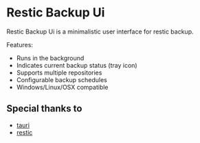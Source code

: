 # Restic Backup Ui

Restic Backup Ui is a minimalistic user interface for restic backup.

Features:

- Runs in the background
- Indicates current backup status (tray icon)
- Supports multiple repositories
- Configurable backup schedules
- Windows/Linux/OSX compatible

## Special thanks to

- [tauri](https://tauri.studio/)
- [restic](https://restic.net/)
